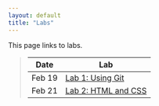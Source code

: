 ```yaml
---
layout: default
title: "Labs"
---
```


This page links to labs.

> Date | Lab
> ---- | ---
> Feb 19 | [Lab 1: Using Git](lab01.html)
> Feb 21 | [Lab 2: HTML and CSS](lab02.html)
